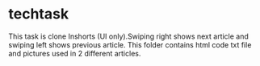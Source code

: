 # techtask
This task is clone Inshorts (UI only).Swiping right shows next article and swiping left shows previous article.
This folder contains html code txt file and pictures used in 2 different articles.
